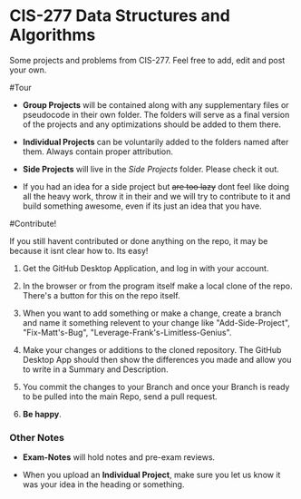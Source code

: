 # CIS-277 Data Structures and Algorithms

Some projects and problems from CIS-277. Feel free to add, edit and post your own. 

#Tour

* **Group Projects**  will be contained along with any supplementary files or pseudocode in their own folder. The folders will serve as a final version of the projects and any optimizations should be added to them there. 

* **Individual Projects** can be voluntarily added to the folders named after them. Always contain proper attribution. 

* **Side Projects** will live in the *Side Projects* folder. Please check it out. 

*  If you had an idea for a side project but ~~are too lazy~~ dont feel like doing all the heavy work, throw it in their and we will try to contribute to it and build something awesome, even if its just an idea that you have.

#Contribute!

 If you still havent contributed or done anything on the repo, it may be because it isnt clear how to. Its easy!

1. Get the GitHub Desktop Application, and log in with your account.

2. In the browser or from the program itself make a local clone of the repo. There's a button for this on the repo itself. 

3. When you want to add something or make a change, create a branch and name it something relevent to your change like "Add-Side-Project", "Fix-Matt's-Bug", "Leverage-Frank's-Limitless-Genius".

4. Make your changes or additions to the cloned repository. The GitHub Desktop App should then show the differences you made and allow you to write in a Summary and Description. 

5. You commit the changes to your Branch and once your Branch is ready to be pulled into the main Repo, send a pull request. 

6. **Be happy**.

### Other Notes

* **Exam-Notes** will hold notes and pre-exam reviews.

* When you upload an **Individual Project**, make sure you let us know it was your idea in the heading or something.


